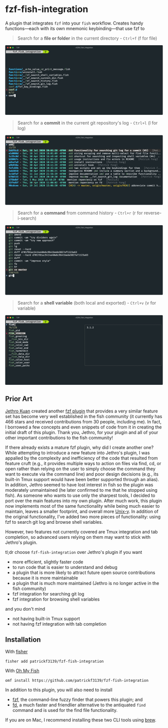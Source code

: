 # fzf-fish-integration
A plugin that integrates `fzf` into your `fish` workflow. Creates handy functions&mdash;each with its own mnemonic keybinding&mdash;that use fzf to

> Search for a **file or folder** in the current directory - `Ctrl+f` (f for file)
<img alt="file search" src="./images/File Search.png">

> Search for a **commit** in the current git repository's log - `Ctrl+l` (l for log)
<img alt="git log search" src="./images/Git Log Search.png">

> Search for a **command** from command history - `Ctrl+r` (r for reverse-i-search)
<img alt="command history search" src="./images/Command History Search.png">

> Search for a **shell variable** (both local and exported) - `Ctrl+v` (v for variable)
<img alt="shell variables search" src="./images/Shell Variables Search.png">

## Prior Art
[Jethro Kuan](https://www.jethro.dev) created another [fzf plugin](https://github.com/jethrokuan/fzf) that provides a very similar feature set has become very well established in the fish community (it currently has 466 stars and received contributions from 30 people, including me). In fact, I borrowed a few concepts and even snippets of code from it in creating the initial draft of this plugin. Thank you, Jethro, for your plugin and all of your other important contributions to the fish community!

If there already exists a mature fzf plugin, why did I create another one? While attempting to introduce a new feature into Jethro's plugin, I was appalled by the complexity and inefficiency of the code that resulted from feature cruft (e.g., it provides multiple ways to action on files via find, cd, or open rather than relying on the user to simply choose the command they want to execute via the command line) and poor design decisions (e.g., its built-in Tmux support would have been better supported through an alias). In addition, Jethro seemed to have lost interest in fish so the plugin was moderately unmaintained (he later confirmed to me that he stopped using fish). As someone who wants to use only the sharpest tools, I decided to port over the main features into my own plugin. After much work, this plugin now implements most of the same functionality while being much easier to maintain, leaves a smaller footprint, and overall more [Unix-y](https://en.wikipedia.org/wiki/Unix_philosophy). In addition of the original functionality, I've added two more pieces of functionality: using fzf to search git log and browse shell variables.

However, two features not currently covered are Tmux integration and tab completion, so advanced users relying on them may want to stick with Jethro's plugin.

tl;dr choose `fzf-fish-integration` over Jethro's plugin if you want
- more efficient, slightly faster code
- to run code that is easier to understand and debug
- a plugin that is more likely to attract future open source contributions because it is more maintainable
- a plugin that is much more maintained (Jethro is no longer active in the fish community)
- fzf integration for searching git log
- fzf integration for browsing shell variables

and you don't mind
- not having built-in Tmux support
- not having fzf integration with tab completion

## Installation
With [fisher](https://github.com/jorgebucaran/fisher)
```
fisher add patrickf3139/fzf-fish-integration
```

With [Oh My Fish](https://github.com/oh-my-fish/oh-my-fish)
```fish
omf install https://github.com/patrickf3139/fzf-fish-integration
```

In addition to this plugin, you will also need to install
- [fzf](https://github.com/junegunn/fzf), the command-line fuzzy finder that powers this plugin; and
- [fd](https://github.com/sharkdp/fd), a much faster and friendlier alternative to the antiquated `find` command and is used for the find file functionality.

If you are on Mac, I recommend installing these two CLI tools using [brew](https://brew.sh/).
